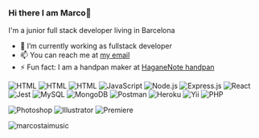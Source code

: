 ### Hi there I am Marco👋

I'm a junior full stack developer living in Barcelona

<!--
**marcostaimusic/marcostaimusic** is a ✨ _special_ ✨ repository because its `README.md` (this file) appears on your GitHub profile.

Here are some ideas to get you started:
-->

- 🔭 I’m currently working as fullstack developer
- 📫 You can reach me at [my email](marco.zappani@gmail.com)
- ⚡ Fun fact: I am a handpan maker at [HaganeNote handpan](https://www.haganenote.com)

![HTML](https://img.shields.io/badge/-HTML-0A1A2F?style=flat&logo=html5)
![HTML](https://img.shields.io/badge/-CSS-0A1A2F?style=flat&logo=css3)
![HTML](https://img.shields.io/badge/-Bootstrap-0A1A2F?style=flat&logo=bootstrap)
![JavaScript](https://img.shields.io/badge/-JavaScript-0A1A2F?style=flat&logo=javascript)
![Node.js](https://img.shields.io/badge/-Node.js-0A1A2F?style=flat&logo=node.js)
![Express.js](https://img.shields.io/badge/-Express.js-0A1A2F?style=flat&logo=express)
![React](https://img.shields.io/badge/-React-0A1A2F?style=flat&logo=react)
![Jest](https://img.shields.io/badge/-Jest-0A1A2F?style=flat&logo=Jest)
![MySQL](https://img.shields.io/badge/-MySQL-0A1A2F?style=flat&logo=mysql&logoColor=ffffff)
![MongoDB](https://img.shields.io/badge/-MongoDB-0A1A2F?style=flat&logo=mongodb)
![Postman](https://img.shields.io/badge/-Postman-0A1A2F?style=flat&logo=postman&logoColor=ff4000)
![Heroku](https://img.shields.io/badge/-Heroku-0A1A2F?style=flat&logo=heroku)
![Yii](https://img.shields.io/badge/-Yii-0A1A2F?style=flat&logo=php)
![PHP](https://img.shields.io/badge/-PHP-0A1A2F?style=flat&logo=php)

![Photoshop](https://img.shields.io/badge/-Photoshop-0A1A2F?style=flat&logo=adobephotoshop)
![Illustrator](https://img.shields.io/badge/-Illustrator-0A1A2F?style=flat&logo=adobeillustrator)
![Premiere](https://img.shields.io/badge/-Premier-0A1A2F?style=flat&logo=adobepremierepro)


<img src="https://github-readme-stats.vercel.app/api/top-langs?username=marcostaimusic&show_icons=true&locale=en&layout=compact" alt="marcostaimusic" /></p>
